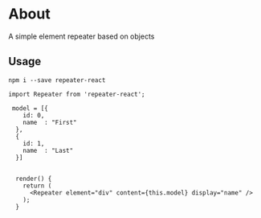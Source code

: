 # About

A simple element repeater based on objects

## Usage
```
npm i --save repeater-react
```


```
import Repeater from 'repeater-react';
```

```
 model = [{
    id: 0,
    name  : "First"
  },
  {
    id: 1,
    name  : "Last"
  }]


  render() {
    return (
      <Repeater element="div" content={this.model} display="name" />
    );
  }
  ```